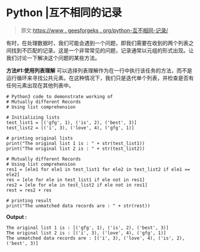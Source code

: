 # Python |互不相同的记录

> 原文:[https://www . geesforgeks . org/python-互不相同-记录/](https://www.geeksforgeeks.org/python-mutually-different-records/)

有时，在处理数据时，我们可能会遇到一个问题，即我们需要在收到的两个列表之间找到不匹配的记录。这是一个非常常见的问题，记录通常以元组的形式出现。让我们讨论一下解决这个问题的某些方法。

**方法#1:使用列表理解**
可以选择列表理解作为在一行中执行该任务的方法，而不是运行循环来寻找公共元素。在这种情况下，我们只是迭代单个列表，并检查是否有任何元素出现在其他列表中。

```
# Python3 code to demonstrate working of
# Mutually different Records
# Using list comprehension

# Initializing lists
test_list1 = [('gfg', 1), ('is', 2), ('best', 3)]
test_list2 = [('i', 3), ('love', 4), ('gfg', 1)]

# printing original lists
print("The original list 1 is : " + str(test_list1))
print("The original list 2 is : " + str(test_list2))

# Mutually different Records
# Using list comprehension
res1 = [ele1 for ele1 in test_list1 for ele2 in test_list2 if ele1 == ele2]
res = [ele for ele in test_list1 if ele not in res1]
res2 = [ele for ele in test_list2 if ele not in res1]
rest = res2 + res

# printing result
print("The unmatched data records are : " + str(rest))
```

**Output :**

```
The original list 1 is : [('gfg', 1), ('is', 2), ('best', 3)]
The original list 2 is : [('i', 3), ('love', 4), ('gfg', 1)]
The unmatched data records are : [('i', 3), ('love', 4), ('is', 2), ('best', 3)]

```